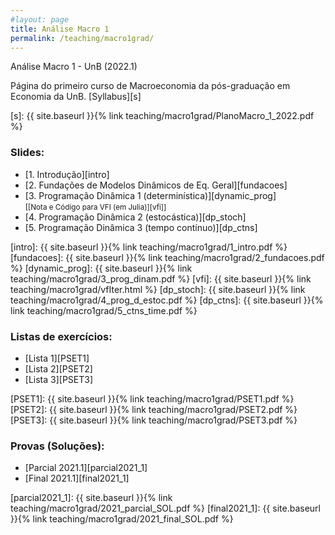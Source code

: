 ```yaml
---
#layout: page
title: Análise Macro 1
permalink: /teaching/macro1grad/
---
```


Análise Macro 1 - UnB (2022.1)

Página do primeiro curso de Macroeconomia da pós-graduação em Economia da UnB. [Syllabus][s]

[s]: {{ site.baseurl }}{% link teaching/macro1grad/PlanoMacro_1_2022.pdf %}

### Slides:

* [1. Introdução][intro]
* [2. Fundações de Modelos Dinâmicos de Eq. Geral][fundacoes]
* [3. Programação Dinâmica 1 (determinística)][dynamic_prog]<br/> 
<small>[[Nota e Código para VFI (em Julia)][vfi]] </small>
* [4. Programação Dinâmica 2 (estocástica)][dp_stoch]
* [5. Programação Dinâmica 3 (tempo contínuo)][dp_ctns]


[intro]: {{ site.baseurl }}{% link teaching/macro1grad/1_intro.pdf %}
[fundacoes]: {{ site.baseurl }}{% link teaching/macro1grad/2_fundacoes.pdf %}
[dynamic_prog]: {{ site.baseurl }}{% link teaching/macro1grad/3_prog_dinam.pdf %}
[vfi]: {{ site.baseurl }}{% link teaching/macro1grad/vfIter.html %}
[dp_stoch]: {{ site.baseurl }}{% link teaching/macro1grad/4_prog_d_estoc.pdf %}
[dp_ctns]: {{ site.baseurl }}{% link teaching/macro1grad/5_ctns_time.pdf %}



### Listas de exercícios:

* [Lista 1][PSET1]
* [Lista 2][PSET2]
* [Lista 3][PSET3]


[PSET1]: {{ site.baseurl }}{% link teaching/macro1grad/PSET1.pdf %}
[PSET2]: {{ site.baseurl }}{% link teaching/macro1grad/PSET2.pdf %}
[PSET3]: {{ site.baseurl }}{% link teaching/macro1grad/PSET3.pdf %}


### Provas (Soluções):

* [Parcial 2021.1][parcial2021_1]
* [Final 2021.1][final2021_1]

[parcial2021_1]: {{ site.baseurl }}{% link teaching/macro1grad/2021_parcial_SOL.pdf %}
[final2021_1]: {{ site.baseurl }}{% link teaching/macro1grad/2021_final_SOL.pdf %}

